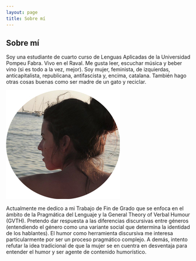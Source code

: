 ```yaml
---
layout: page
title: Sobre mí
---
```

## Sobre mí

<P>Soy una estudiante de cuarto curso de Lenguas Aplicadas de la Universidad Pompeu Fabra. Vivo en el Raval. Me gusta leer, escuchar música y beber vino (si es todo a la vez, mejor). Soy mujer, feminista, de izquierdas, anticapitalista, republicana, antifascista y, encima, catalana. También hago otras cosas buenas como ser madre de un gato y reciclar. 

![Gina](img/Gina02.jpg "Gina")

<P>Actualmente me dedico a mi Trabajo de Fin de Grado que se enfoca en el ámbito de la Pragmática del Lenguaje y la General Theory of Verbal Humour (GVTH). Pretendo dar respuesta a las diferencias discursivas entre géneros (entendiendo el género como una variante social que determina la identidad de los hablantes). El humor como herramienta discursiva me interesa particularmente por ser un proceso pragmático complejo. A demás, intento refutar la idea tradicional de que la mujer se en cuentra en desventaja para entender el humor y ser agente de contenido humorístico.








